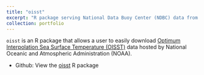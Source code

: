 ```yaml
---
title: "oisst"
excerpt: "R package serving National Data Buoy Center (NDBC) data from all buoys around the world<br/><img src='/images/buoydata-250px.png'>"
collection: portfolio
---
```


`oisst` is an R package that allows a user to easily download  [Optimum Interpolation Sea Surface Temperature (OISST)](https://www.ncei.noaa.gov/products/optimum-interpolation-sst) data hosted by National Oceanic and Atmospheric Administration (NOAA).

* Github: View the [oisst](https://github.com/NOAA-EDAB/oisst?tab=readme-ov-file#oisst) R package